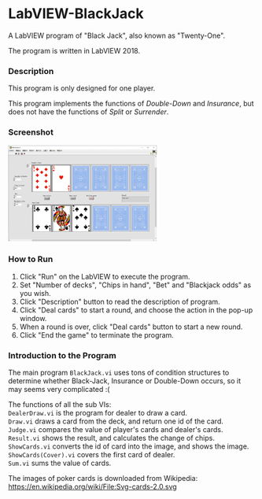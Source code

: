 # LabVIEW-BlackJack
A LabVIEW program of "Black Jack", also known as "Twenty-One".

The program is written in LabVIEW 2018.

### Description

This program is only designed for one player.

This program implements the functions of *Double-Down* and *Insurance*, but does not have the functions of *Split* or *Surrender*.

### Screenshot
<img src="/Images/Screenshot.png" alt="Screenshot" width="60%" height="60%" />

### How to Run
1. Click "Run" on the LabVIEW to execute the program.
2. Set "Number of decks", "Chips in hand", "Bet" and "Blackjack odds" as you wish.
3. Click "Description" button to read the description of program.
4. Click "Deal cards" to start a round, and choose the action in the pop-up window.
5. When a round is over, click "Deal cards" button to start a new round.
6. Click "End the game" to terminate the program.

### Introduction to the Program
The main program `BlackJack.vi` uses tons of condition structures to determine 
whether Black-Jack, Insurance or Double-Down occurs, so it may seems very 
complicated :(

The functions of all the sub VIs:  
`DealerDraw.vi` is the program for dealer to draw a card.  
`Draw.vi` draws a card from the deck, and return one id of the card.  
`Judge.vi` compares the value of player's cards and dealer's cards.  
`Result.vi` shows the result, and calculates the change of chips.  
`ShowCards.vi` converts the id of card into the image, and shows the image.  
`ShowCards(Cover).vi` covers the first card of dealer.  
`Sum.vi` sums the value of cards.

The images of poker cards is downloaded from Wikipedia: https://en.wikipedia.org/wiki/File:Svg-cards-2.0.svg
